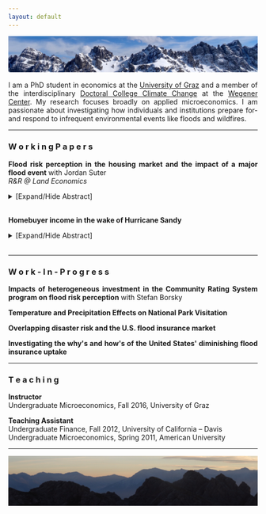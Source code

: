```yaml
---
layout: default
---
```

<img src="/assets/img/mountains3.jpeg" alt="AxamerLizum" />

<style>
body {
text-align: justify}
</style>

I am a PhD student in economics at the [University of Graz](https://volkswirtschaftslehre.uni-graz.at/en/) and a member of the interdisciplinary [Doctoral College Climate Change](https://dk-climate-change.uni-graz.at/en/) at the [Wegener Center](https://wegcenter.uni-graz.at/en/). My research focuses broadly on applied microeconomics. I am passionate about investigating how individuals and institutions prepare for- and respond to infrequent environmental events like floods and wildfires.

* * *

### W o r k i n g   P a p e r s

**Flood risk perception in the housing market and the impact of a major flood event** with Jordan Suter <br />
_R&R @ Land Economics_ 
<details>
  <summary>[Expand/Hide Abstract]</summary>
  
The impact of flood events on flood risk perception has important implications for policy. Applying a novel dataset featuring the flooding extents from a severe event in Colorado, we disentangle inundated properties from "near-misses", defined as structures not directly flooded but located in the 100- year floodplain. Using a triple-difference hedonic framework, we show that inundated properties in the floodplain underwent a decrease in price after the flood, while "near-misses" saw a relative price increase. We speculate that inundated properties are perceived as being riskier and "near-misses" relatively less risky, suggesting the possible influence of the availability heuriswildfirestic or Bayesian learning.

</details>
<br />

**Homebuyer income in the wake of Hurricane Sandy** <br />
<details>
  <summary>[Expand/Hide Abstract]</summary>
  
Linking individual financial outcomes with flood events provides insight into how populations in affected areas respond to natural disaster events. This paper uses a flexible event study design to estimate the causal effect of Hurricane Sandy’s flooding on home loan borrowers’ (homebuyers’) incomes. Annual incomes are shown to have decreased by 2.5-3% in the most damaged areas, with the effect persisting until the end of the study period. Preliminary evidence suggests that a property devaluation effect in the flooded areas attracted lower income homebuyers, in turn potentially reducing the flood risky areas’ capacity to cope with future floods.

</details>
<br />

* * *

### W o r k - I n - P r o g r e s s

**Impacts of heterogeneous investment in the Community Rating System program on flood risk perception** with Stefan Borsky <br />

**Temperature and Precipitation Effects on National Park Visitation** <br />

**Overlapping disaster risk and the U.S. flood insurance market** <br />

**Investigating the why's and how's of the United States' diminishing flood insurance uptake** <br />

* * *

### T e a c h i n g

**Instructor** <br />
Undergraduate Microeconomics, Fall 2016, University of Graz

**Teaching Assistant** <br />
Undergraduate Finance, Fall 2012, University of California – Davis <br />
Undergraduate Microeconomics, Spring 2011, American University

* * *

<img src="/assets/img/mountains2.jpeg" alt="ReitherSpitze" /> 

